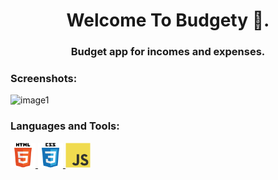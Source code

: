 <h1 align="center">Welcome To Budgety 👋.</h1>
<h3 align="center">Budget app for incomes and expenses.</h3>

<h3 align="left">Screenshots:</h3>
<img src="https://drive.google.com/uc?id=1R_-G6aJwHRpIYPeMPhNoj2aU7PXfJ4FL" alt="image1" width="500">

<h3 align="left">Languages and Tools:</h3>

<p align="left"> 
<a href="https://www.w3.org/html/" target="_blank" rel="noreferrer"> <img src="https://raw.githubusercontent.com/devicons/devicon/master/icons/html5/html5-original-wordmark.svg" alt="html5" width="40" height="40"/> 
</a> 
<a href="https://www.w3schools.com/css/" target="_blank" rel="noreferrer"> <img src="https://raw.githubusercontent.com/devicons/devicon/master/icons/css3/css3-original-wordmark.svg" alt="css3" width="40" height="40"/> 
</a> 
 <a href="https://developer.mozilla.org/en-US/docs/Web/JavaScript" target="_blank" rel="noreferrer"> <img src="https://raw.githubusercontent.com/devicons/devicon/master/icons/javascript/javascript-original.svg" alt="javascript" width="40" height="40"/> 
 </a> 
</p>
